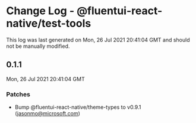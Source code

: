 # Change Log - @fluentui-react-native/test-tools

This log was last generated on Mon, 26 Jul 2021 20:41:04 GMT and should not be manually modified.

<!-- Start content -->

## 0.1.1

Mon, 26 Jul 2021 20:41:04 GMT

### Patches

- Bump @fluentui-react-native/theme-types to v0.9.1 (jasonmo@microsoft.com)
